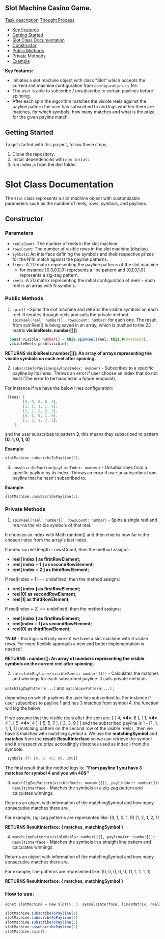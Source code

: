 
## **Slot Machine Casino Game.**

[Task description](https://framerusercontent.com/assets/7d94Z6q1HkF5ng3bHViNGRAcM3k.pdf)
[Thought Process](https://softwareuniversity-my.sharepoint.com/:w:/g/personal/milevk2_students_softuni_bg/EW7_xdCnXCRPlNuYV_nrOXsB8TsWIh90-HZ0yDdR3bnV1g?e=vZiFRJ)

- [Key Features](#key-features)
- [Getting Started](#getting-started)
- [Slot Class Documentation](#slot-class-documentation)
- [Constructor](#constructor)
- [Public Methods](#public-methods)
- [Private Methods](#private-methods)
- [Example](#example)

**Key features:**
- Initiates a slot machine object with class "Slot" which accepts the current slot machine configuration from `configuration.ts` file.
- The user is able to subscribe / unsubscribe to certain paylines before spinning.
- After each spin the algorithm matches the visible reels against the payline pattern the user has subscribed to and logs whether there are matches, for which symbols, how many matches and what is the prize for the given payline match.

## Getting Started

To get started with this project, follow these steps:

1. Clone the repository.
2. Install dependencies with `npm install`.
3. run index.js from the dist folder.

# Slot Class Documentation

The `Slot` class represents a slot machine object with customizable parameters such as the number of reels, rows, symbols, and paylines.

## Constructor

### Parameters

- `reelsCount`: The number of reels in the slot machine.
- `rowsCount`: The number of visible rows in the slot machine (display).
- `symbols`: An interface defining the symbols and their respective prizes for the N'th match against the payline patterns.
- `lines`: A 2D matrix representing the payline patterns of the slot machine.
    - for instance [0,0,0,0,0] represents a line pattern and [0,1,0,1,0] represents a zig-zag pattern.
- `reels`: A 2D matrix representing the initial configuration of reels - each reel is an array with N symbols. 

### Public Methods

1. `spin()` - Spins the slot machine and returns the visible symbols on each reel. It iterates through reels and calls the private method 
`spinReel(reel: number[], rowsCount: number)` for each one. The result from spinReel() is being saved in an array, which is pushed to the 2D matrix **visibleReels: number[][]**

```typescript
  const visible: number[] = this.spinReel(reel, this.#rowsCount);
  visibleReels.push(visible);
 ```
**RETURNS visibleReels:number[][]: An array of arrays representing the visible symbols on each reel after spinning.**

2. `subscribeToPayline(paylineIndex: number)` - Subscribes to a specific payline by its index. Throws an error if user choose an index that do not exist (The error to be handled in a future endpoint).

For instance if we have the below lines configuration:

```typescript
 lines: [
        [0, 0, 0, 0, 0],
        [1, 1, 1, 1, 1],
        [2, 2, 2, 2, 2],
        [0, 1, 0, 1, 0],
        [1, 2, 1, 2, 1],
    ],
```
and the user subscribes to pattern **3**, this means they subscribed to pattern **[0, 1, 0, 1, 0]**

**Example:**
```typescript
slotMachine.subscribeToPayline(3);
```

3. `unsubscribePayline(paylineIndex: number)` - Unsubscribes from a specific payline by its index. Throws an error if user unsubscribes from payline that he hasn't subscribed to.

**Example:**
```typescript
slotMachine.unsubscribePayline(3);
```

### Private Methods
1. `spinReel(reel: number[], rowsCount: number)` - Spins a single reel and returns the visible symbols of that reel.

It chooses an index with Math.random() and then checks how far is the chosen index from the array's last index. 

If index <= reel.length - rowsCount, then the method assigns:
- **reel[ index ] as firstRowElement;**
- **reel[ index + 1 ] as secondRowElement;**
- **reel[ index + 2 ] as thirdRowElement;**

If reel[index + 1] == undefined, then the method assigns:
- **reel[ index ] as firstRowElement;**
- **reel[0] as secondRowElement;**
- **reel[1] as thirdRowElement;**


If reel[index + 2] == undefined,  then the method assigns:
- **reel[ index ] as firstRowElement;**
- **reel[index + 1] as secondRowElement;**
- **reel[0] as thirdRowElement;**

***N.B!** - this logic will only work if we have a slot machine with 3 visible rows. For more flexible approach a new and better implementation is needed!

**RETURNS : number[]: An array of numbers  representing the visible symbols on the current reel after spinning.**


2. `calculatePaylines(visibleReels: number[][])` - Calculates the matches and winnings for each subscribed payline. It calls private methods

`matchZigZagPattern(...)` and `matchLinePattern(...)` ;

depending on which paylines the user has subscribed to. For instance if user subscribes to payline 1 and has 3 matches from symbol 4, the function will log the below:

If we assume that the visible reels after the spin are: [ [ 4, **<4>**, 8 ], [ 1, **<4>**, 4 ], [ 5, **<4>**, 4 ], [ 5, 5, 7 ], [ 3, 3, 9 ] ] and the subscribed payline is 1 -  [1, 1, 1, 1, 1] (matching pattern on the second row of the visible reels) , then we have 3 matches with matching symbol `4`. 
We use the **matchingSymbol** and **matches** from the **result: ResultInterface** so we can retrieve the symbol and it's respective prize accordingly (matches used as index ) from the symbols.

```typescript
 symbols {4: [0, 0, 40, 80, 200]} 
```

The final result that the method logs is:
**''From payline 1 you have 3 matches for symbol 4 and you win 40$''**

3. `matchZigZagPattern(visibleReels: number[][], paylineArr: number[]): ResultInterface`  - Matches the symbols in a zig-zag pattern and calculates winnings. 

Returns an object with information of the matchingSymbol and how many consecutive matches there are.

For example, zig-zag patterns are represented like:
[0, 1, 0, 1, 0]
[1, 2, 1, 2, 1]

**RETURNS ResultInterface:  { matches, matchingSymbol }**

4. `matchLinePattern(visibleReels: number[][], paylineArr: number[]): ResultInterface` - Matches the symbols in a straight line pattern and calculates winnings.

Returns an object with information of the matchingSymbol and how many consecutive matches there are.

For example, line patterns are represented like:
[0, 0, 0, 0, 0]
[1, 1, 1, 1, 1]

**RETURNS ResultInterface:  { matches, matchingSymbol }**

### How to use:

```typescript
const slotMachine = new Slot(5, 3, symbolsInterface, linesMatrix, reelsMatrix);

slotMachine.subscribeToPayline(1)
slotMachine.subscribeToPayline(2)
slotMachine.subscribeToPayline(3)
slotMachine.unsubscribePayline(2)
slotMachine.spin();

```

